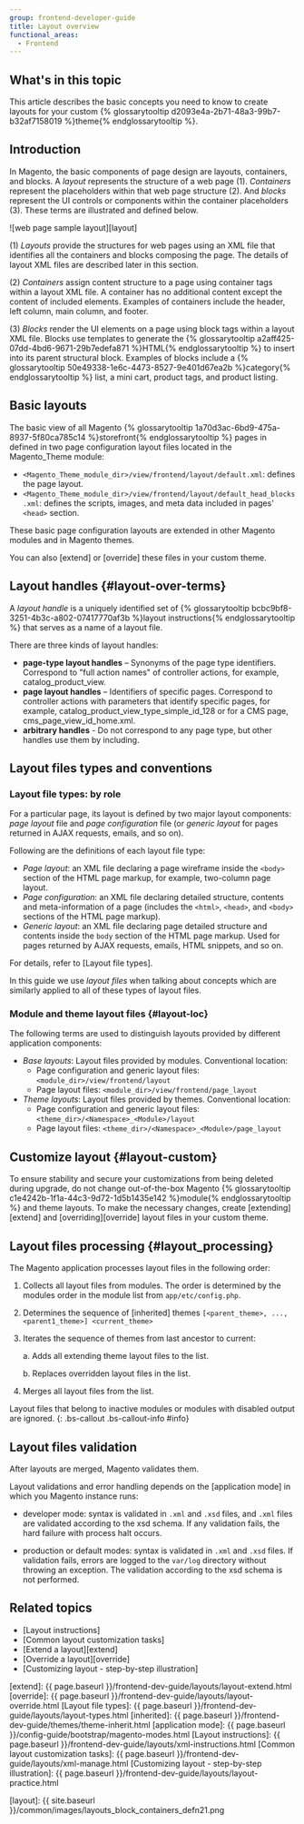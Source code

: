 ```yaml
---
group: frontend-developer-guide
title: Layout overview
functional_areas:
  - Frontend
---
```

## What's in this topic

This article describes the basic concepts you need to know to create layouts for your custom {% glossarytooltip d2093e4a-2b71-48a3-99b7-b32af7158019 %}theme{% endglossarytooltip %}.

## Introduction

In Magento, the basic components of page design are layouts, containers, and blocks. A *layout* represents the structure of a web page (1). *Containers* represent the placeholders within that web page structure (2). And *blocks* represent the UI controls or components within the container placeholders (3). These terms are illustrated and defined below.

![web page sample layout][layout]

(1) *Layouts* provide the structures for web pages using an XML file that identifies all the containers and blocks composing the page. The details of layout XML files are described later in this section.

(2) *Containers* assign content structure to a page using container tags within a layout XML file. A container has no additional content except the content of included elements. Examples of containers include the header, left column, main column, and footer.

(3) *Blocks* render the UI elements on a page using block tags within a layout XML file. Blocks use templates to generate the {% glossarytooltip a2aff425-07dd-4bd6-9671-29b7edefa871 %}HTML{% endglossarytooltip %} to insert into its parent structural block. Examples of blocks include a {% glossarytooltip 50e49338-1e6c-4473-8527-9e401d67ea2b %}category{% endglossarytooltip %} list, a mini cart, product tags, and product listing.

## Basic layouts

The basic view of all Magento {% glossarytooltip 1a70d3ac-6bd9-475a-8937-5f80ca785c14 %}storefront{% endglossarytooltip %} pages in defined in two page configuration layout files located in the Magento_Theme module:

* `<Magento_Theme_module_dir>/view/frontend/layout/default.xml`: defines the page layout.
* `<Magento_Theme_module_dir>/view/frontend/layout/default_head_blocks.xml`: defines the scripts, images, and meta data included in pages' `<head>` section.

These basic page configuration layouts are extended in other Magento modules and in Magento themes.

You can also [extend] or [override] these files in your custom theme.

## Layout handles {#layout-over-terms}

A *layout handle* is a uniquely identified set of {% glossarytooltip bcbc9bf8-3251-4b3c-a802-07417770af3b %}layout instructions{% endglossarytooltip %} that serves as a name of a layout file.

There are three kinds of layout handles:

- **page-type layout handles** – Synonyms of the page type identifiers. Correspond to "full action names" of controller actions, for example, catalog_product_view.
- **page layout handles** – Identifiers of specific pages. Correspond to controller actions with parameters that identify specific pages, for example, catalog_product_view_type_simple_id_128 or for a CMS page, cms_page_view_id_home.xml.
- **arbitrary handles** - Do not correspond to any page type, but other handles use them by including.

## Layout files types and conventions

### Layout file types: by role

For a particular page, its layout is defined by two major layout components: *page layout* file and *page configuration* file (or *generic layout* for pages returned in AJAX requests, emails, and so on).

Following are the definitions of each layout file type:

* *Page layout*: an XML file declaring a page wireframe inside the `<body>` section of the HTML page markup, for example, two-column page layout.
* *Page configuration*: an XML file declaring detailed structure, contents and meta-information of a page (includes the `<html>`, `<head>`, and `<body>` sections of the HTML page markup).
* *Generic layout*: an XML file declaring page detailed structure and contents inside the `body` section of the HTML page markup. Used for pages returned by AJAX requests, emails, HTML snippets, and so on.

For details, refer to [Layout file types].

In this guide we use *layout files* when talking about concepts which are similarly applied to all of these types of layout files.

### Module and theme layout files {#layout-loc}

The following terms are used to distinguish layouts provided by different application components:

* *Base layouts*: Layout files provided by modules. Conventional location:
	* Page configuration and generic layout files: `<module_dir>/view/frontend/layout`
	* Page layout files: `<module_dir>/view/frontend/page_layout`
* *Theme layouts*: Layout files provided by themes. Conventional location:
	* Page configuration and generic layout files: `<theme_dir>/<Namespace>_<Module>/layout`
	* Page layout files: `<theme_dir>/<Namespace>_<Module>/page_layout`

## Customize layout {#layout-custom}

To ensure stability and secure your customizations from being deleted during upgrade, do not change out-of-the-box Magento {% glossarytooltip c1e4242b-1f1a-44c3-9d72-1d5b1435e142 %}module{% endglossarytooltip %} and theme layouts.
To make the necessary changes, create [extending][extend] and [overriding][override] layout files in your custom theme.

## Layout files processing {#layout_processing}

The Magento application processes layout files in the following order:

1.	Collects all layout files from modules. The order is determined by the modules order in the module list from `app/etc/config.php`.
2.	Determines the sequence of [inherited] themes `[<parent_theme>, ..., <parent1_theme>] <current_theme>`
3.	Iterates the sequence of themes from last ancestor to current:

	a.	Adds all extending theme layout files to the list.

	b.	Replaces overridden layout files in the list.

4.	Merges all layout files from the list.

Layout files that belong to inactive modules or modules with disabled output are ignored.
{: .bs-callout .bs-callout-info #info}

## Layout files validation

After layouts are merged, Magento validates them.

Layout validations and error handling depends on the [application mode] in which you Magento instance runs:

- developer mode: syntax is validated in `.xml` and `.xsd` files, and `.xml` files are validated according to the xsd schema. If any validation fails, the hard failure with process halt occurs.

- production or default modes: syntax is validated in `.xml` and `.xsd` files. If validation fails, errors are logged to the `var/log` directory without throwing an exception. The validation according to the xsd schema is not performed.

## Related topics

* [Layout instructions]
* [Common layout customization tasks]
* [Extend a layout][extend]
* [Override a layout][override]
* [Customizing layout - step-by-step illustration]

<!-- Link definitions -->
[extend]: {{ page.baseurl }}/frontend-dev-guide/layouts/layout-extend.html
[override]: {{ page.baseurl }}/frontend-dev-guide/layouts/layout-override.html
[Layout file types]: {{ page.baseurl }}/frontend-dev-guide/layouts/layout-types.html
[inherited]: {{ page.baseurl }}/frontend-dev-guide/themes/theme-inherit.html
[application mode]: {{ page.baseurl }}/config-guide/bootstrap/magento-modes.html
[Layout instructions]: {{ page.baseurl }}/frontend-dev-guide/layouts/xml-instructions.html
[Common layout customization tasks]: {{ page.baseurl }}/frontend-dev-guide/layouts/xml-manage.html
[Customizing layout - step-by-step illustration]: {{ page.baseurl }}/frontend-dev-guide/layouts/layout-practice.html

<!-- Image Definitions -->
[layout]: {{ site.baseurl }}/common/images/layouts_block_containers_defn21.png
